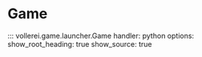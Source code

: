 # Game

::: vollerei.game.launcher.Game
    handler: python
    options:
      show_root_heading: true
      show_source: true
